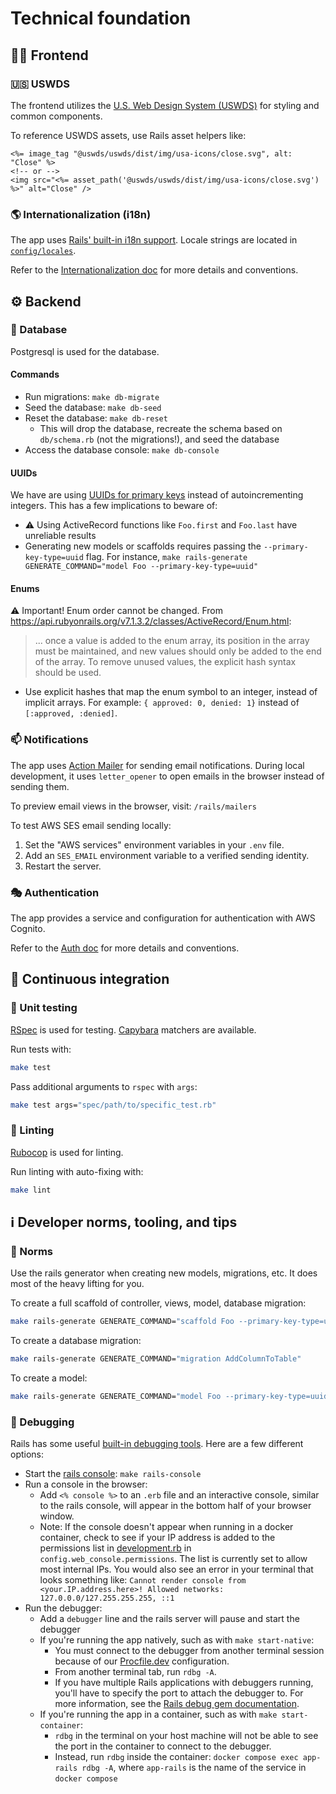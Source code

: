 # Technical foundation

## 🧑‍🎨 Frontend

### 🇺🇸 USWDS

The frontend utilizes the [U.S. Web Design System (USWDS)](https://designsystem.digital.gov/) for styling and common components.

To reference USWDS assets, use Rails asset helpers like:

```erb
<%= image_tag "@uswds/uswds/dist/img/usa-icons/close.svg", alt: "Close" %>
<!-- or -->
<img src="<%= asset_path('@uswds/uswds/dist/img/usa-icons/close.svg') %>" alt="Close" />
```

### 🌎 Internationalization (i18n)

The app uses [Rails' built-in i18n support](https://guides.rubyonrails.org/i18n.html). Locale strings are located in [`config/locales`](/app-rails/config/locales).

Refer to the [Internationalization doc](./internationalization.md) for more details and conventions.

## ⚙️ Backend

### 💽 Database

Postgresql is used for the database.

#### Commands

- Run migrations: `make db-migrate`
- Seed the database: `make db-seed`
- Reset the database: `make db-reset`
  - This will drop the database, recreate the schema based on `db/schema.rb` (not the migrations!), and seed the database
- Access the database console: `make db-console`

#### UUIDs

We have are using [UUIDs for primary keys](https://guides.rubyonrails.org/active_record_postgresql.html#uuid-primary-keys) instead of autoincrementing integers. This has a few implications to beware of:

- ⚠️ Using ActiveRecord functions like `Foo.first` and `Foo.last` have unreliable results
- Generating new models or scaffolds requires passing the `--primary-key-type=uuid` flag. For instance, `make rails-generate GENERATE_COMMAND="model Foo --primary-key-type=uuid"`

#### Enums

⚠️ Important! Enum order cannot be changed.
From https://api.rubyonrails.org/v7.1.3.2/classes/ActiveRecord/Enum.html:

> ... once a value is added to the enum array, its position in the array must be
> maintained, and new values should only be added to the end of the array. To remove
> unused values, the explicit hash syntax should be used.

- Use explicit hashes that map the enum symbol to an integer, instead of implicit arrays. For example: `{ approved: 0, denied: 1}` instead of `[:approved, :denied]`.

### 📫 Notifications

The app uses [Action Mailer](https://guides.rubyonrails.org/action_mailer_basics.html) for sending email notifications. During local development, it uses `letter_opener` to open emails in the browser instead of sending them.

To preview email views in the browser, visit: `/rails/mailers`

To test AWS SES email sending locally:

1. Set the "AWS services" environment variables in your `.env` file.
1. Add an `SES_EMAIL` environment variable to a verified sending identity.
1. Restart the server.

### 🎭 Authentication

The app provides a service and configuration for authentication with AWS Cognito.

Refer to the [Auth doc](./auth.md) for more details and conventions.

## 🔄 Continuous integration

### 🧪 Unit testing

[RSpec](https://rspec.info/) is used for testing. [Capybara](https://www.rubydoc.info/gems/capybara/Capybara/RSpecMatchers) matchers are available.

Run tests with:

```sh
make test
```

Pass additional arguments to `rspec` with `args`:

```sh
make test args="spec/path/to/specific_test.rb"
```

### 🧹 Linting

[Rubocop](https://rubocop.org/) is used for linting.

Run linting with auto-fixing with:

```sh
make lint
```

## ℹ️ Developer norms, tooling, and tips

### 🤖 Norms

Use the rails generator when creating new models, migrations, etc. It does most of the heavy lifting for you.

To create a full scaffold of controller, views, model, database migration:

```sh
make rails-generate GENERATE_COMMAND="scaffold Foo --primary-key-type=uuid"
```

To create a database migration:

```sh
make rails-generate GENERATE_COMMAND="migration AddColumnToTable"
```

To create a model:

```sh
make rails-generate GENERATE_COMMAND="model Foo --primary-key-type=uuid"
```

### 🐛 Debugging

Rails has some useful [built-in debugging tools](https://guides.rubyonrails.org/debugging_rails_applications.html). Here are a few different options:

- Start the [rails console](https://guides.rubyonrails.org/command_line.html#bin-rails-console): `make rails-console`
- Run a console in the browser:
  - Add `<% console %>` to an `.erb` file and an interactive console, similar to the rails console, will appear in the bottom half of your browser window.
  - Note: If the console doesn't appear when running in a docker container, check to see if your IP address is added to the permissions list in [development.rb](app-rails/config/environments/development.rb) in `config.web_console.permissions`. The list is currently set to allow most internal IPs. You would also see an error in your terminal that looks something like: `Cannot render console from <your.IP.address.here>! Allowed networks: 127.0.0.0/127.255.255.255, ::1`
- Run the debugger:
  - Add a `debugger` line and the rails server will pause and start the debugger
  - If you're running the app natively, such as with `make start-native`:
    - You must connect to the debugger from another terminal session because of our [Procfile.dev](app-rails/Procfile.dev) configuration.
    - From another terminal tab, run `rdbg -A`.
    - If you have multiple Rails applications with debuggers running, you'll have to specify the port to attach the debugger to. For more information, see the [Rails debug gem documentation](https://github.com/ruby/debug?tab=readme-ov-file#remote-debugging).
  - If you're running the app in a container, such as with `make start-container`:
    - `rdbg` in the terminal on your host machine will not be able to see the port in the container to connect to the debugger.
    - Instead, run `rdbg` inside the container: `docker compose exec app-rails rdbg -A`, where `app-rails` is the name of the service in `docker compose`

